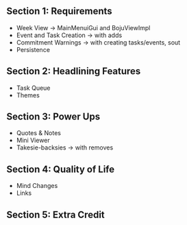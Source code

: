 ## Section 1: Requirements
- Week View -> MainMenuiGui and BojuViewImpl
- Event and Task Creation -> with adds
- Commitment Warnings -> with creating tasks/events, sout
- Persistence

## Section 2: Headlining Features
- Task Queue
- Themes

## Section 3: Power Ups
- Quotes & Notes
- Mini Viewer
- Takesie-backsies -> with removes

## Section 4: Quality of Life
- Mind Changes
- Links


## Section 5: Extra Credit
